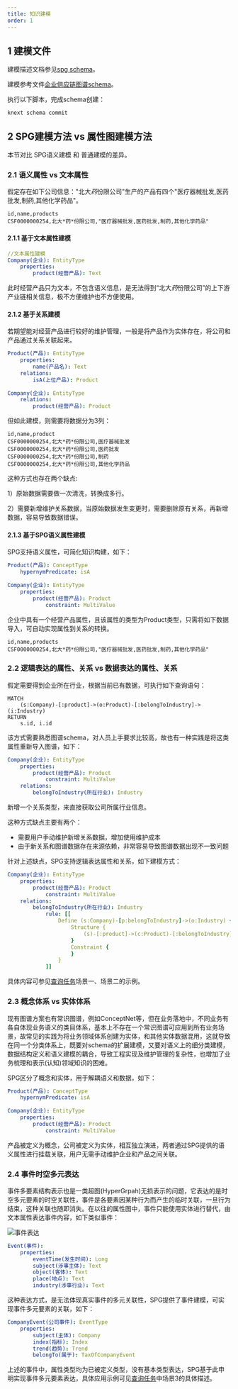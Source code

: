 ```yaml
---
title: 知识建模
order: 1
---
```


## 1 建模文件

建模描述文档参见[spg schema](../../tutorial_deprecated/spgschema/index.md)。

建模参考文件[企业供应链图谱schema](https://github.com/OpenSPG/openspg/blob/master/python/knext/examples/supplychain/schema/supplychain.schema)。

执行以下脚本，完成schema创建：

```
knext schema commit
```

## 2 SPG建模方法 vs 属性图建模方法

本节对比 SPG语义建模 和 普通建模的差异。

### 2.1 语义属性 vs 文本属性

假定存在如下公司信息："北大*药*份限公司"生产的产品有四个"医疗器械批发,医药批发,制药,其他化学药品"。

```
id,name,products
CSF0000000254,北大*药*份限公司,"医疗器械批发,医药批发,制药,其他化学药品"
```

#### 2.1.1 基于文本属性建模

```yaml
//文本属性建模
Company(企业): EntityType
    properties:
        product(经营产品): Text
```

此时经营产品只为文本，不包含语义信息，是无法得到“北大*药*份限公司”的上下游产业链相关信息，极不方便维护也不方便使用。

#### 2.1.2 基于关系建模

若期望能对经营产品进行较好的维护管理，一般是将产品作为实体存在，将公司和产品通过关系关联起来。

```yaml
Product(产品): EntityType
    properties:
        name(产品名): Text
    relations:
        isA(上位产品): Product
        
Company(企业): EntityType
    relations:
        product(经营产品): Product
```

但如此建模，则需要将数据分为3列：

```
id,name,product
CSF0000000254,北大*药*份限公司,医疗器械批发
CSF0000000254,北大*药*份限公司,医药批发
CSF0000000254,北大*药*份限公司,制药
CSF0000000254,北大*药*份限公司,其他化学药品
```

这种方式也存在两个缺点:

1）原始数据需要做一次清洗，转换成多行。

2）需要新增维护关系数据，当原始数据发生变更时，需要删除原有关系，再新增数据，容易导致数据错误。


#### 2.1.3 基于SPG语义属性建模

SPG支持语义属性，可简化知识构建，如下：

```yaml
Product(产品): ConceptType
    hypernymPredicate: isA
        
Company(企业): EntityType
    properties:
        product(经营产品): Product
            constraint: MultiValue
```

企业中具有一个经营产品属性，且该属性的类型为Product类型，只需将如下数据导入，可自动实现属性到关系的转换。

```
id,name,products
CSF0000000254,北大*药*份限公司,"医疗器械批发,医药批发,制药,其他化学药品"
```

### 2.2 逻辑表达的属性、关系 vs 数据表达的属性、关系

假定需要得到企业所在行业，根据当前已有数据，可执行如下查询语句：

```
MATCH
    (s:Company)-[:product]->(o:Product)-[:belongToIndustry]->(i:Industry)
RETURN
    s.id, i.id
```

该方式需要熟悉图谱schema，对人员上手要求比较高，故也有一种实践是将这类属性重新导入图谱，如下：

```yaml
Company(企业): EntityType
    properties:
        product(经营产品): Product
            constraint: MultiValue
    relations:
        belongToIndustry(所在行业): Industry
```

新增一个关系类型，来直接获取公司所属行业信息。

这种方式缺点主要有两个：

- 需要用户手动维护新增关系数据，增加使用维护成本
- 由于新关系和图谱数据存在来源依赖，非常容易导致图谱数据出现不一致问题

针对上述缺点，SPG支持逻辑表达属性和关系，如下建模方式：

```yaml
Company(企业): EntityType
    properties:
        product(经营产品): Product
            constraint: MultiValue
    relations:
        belongToIndustry(所在行业): Industry
            rule: [[
                Define (s:Company)-[p:belongToIndustry]->(o:Industry) {
                    Structure {
                        (s)-[:product]->(c:Product)-[:belongToIndustry]->(o)
                    }
                    Constraint {
                    }
                }
            ]]
```

具体内容可参见[查询任务](./query.md)场景一、场景二的示例。

### 2.3 概念体系 vs 实体体系

现有图谱方案也有常识图谱，例如ConceptNet等，但在业务落地中，不同业务有各自体现业务语义的类目体系，基本上不存在一个常识图谱可应用到所有业务场景，故常见的实践为将业务领域体系创建为实体，和其他实体数据混用，这就导致在同一个分类体系上，既要对schema的扩展建模，又要对语义上的细分类建模，数据结构定义和语义建模的耦合，导致工程实现及维护管理的复杂性，也增加了业务梳理和表示(认知)领域知识的困难。

SPG区分了概念和实体，用于解耦语义和数据，如下：

```yaml
Product(产品): ConceptType
    hypernymPredicate: isA
        
Company(企业): EntityType
    properties:
        product(经营产品): Product
            constraint: MultiValue
```

产品被定义为概念，公司被定义为实体，相互独立演进，两者通过SPG提供的语义属性进行挂载关联，用户无需手动维护企业和产品之间关联。

### 2.4 事件时空多元表达

事件多要素结构表示也是一类超图(HyperGrpah)无损表示的问题，它表达的是时空多元要素的时空关联性，事件是各要素因某种行为而产生的临时关联，一旦行为结束，这种关联也随即消失。在以往的属性图中，事件只能使用实体进行替代，由文本属性表达事件内容，如下类似事件：

![事件表达](https://mdn.alipayobjects.com/huamei_xgb3qj/afts/img/A*pUlGS6-E3lEAAAAAAAAAAAAADtmcAQ/original)

```yaml
Event(事件):
    properties:
        eventTime(发生时间): Long
        subject(涉事主体): Text
        object(客体): Text
        place(地点): Text
        industry(涉事行业): Text
```

这种表达方式，是无法体现真实事件的多元关联性，SPG提供了事件建模，可实现事件多元要素的关联，如下：

```yaml
CompanyEvent(公司事件): EventType
    properties:
        subject(主体): Company
        index(指标): Index
        trend(趋势): Trend
        belongTo(属于): TaxOfCompanyEvent
```

上述的事件中，属性类型均为已被定义类型，没有基本类型表达，SPG基于此申明实现事件多元要素表达，具体应用示例可见[查询任务](./query.md)中场景3的具体描述。
